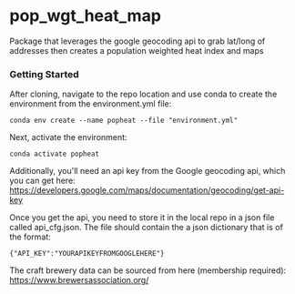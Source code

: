# pop_wgt_heat_map

Package that leverages the google geocoding api to grab lat/long of addresses then creates a population weighted heat index and maps



### Getting Started

After cloning, navigate to the repo location and use conda to create the environment from the environment.yml file:

~~~
conda env create --name popheat --file "environment.yml"
~~~

Next, activate the environment:

~~~
conda activate popheat
~~~

Additionally, you'll need an api key from the Google geocoding api, which you can get here: https://developers.google.com/maps/documentation/geocoding/get-api-key

Once you get the api, you need to store it in the local repo in a json file called api_cfg.json.  The file should contain the a json dictionary that is of the format:

~~~
{"API_KEY":"YOURAPIKEYFROMGOOGLEHERE"}
~~~

The craft brewery data can be sourced from here (membership required):
https://www.brewersassociation.org/

